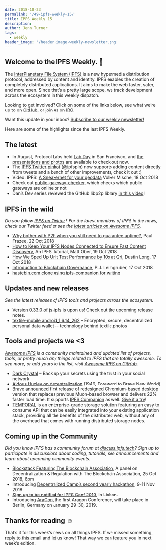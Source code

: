 ```yaml
---
date: 2018-10-23
permalink: '/49-ipfs-weekly-15/'
title: IPFS Weekly 15
description:
author: Jenn Turner
tags:
  - weekly
header_image: '/header-image-weekly-newsletter.png'
---
```


## Welcome to the IPFS Weekly. 👋

The [InterPlanetary File System (IPFS)](https://ipfs.tech/) is a new hypermedia distribution protocol, addressed by content and identity. IPFS enables the creation of completely distributed applications. It aims to make the web faster, safer, and more open. Since that’s a pretty large scope, we track development across the ecosystem in this weekly dispatch.

Looking to get involved? Click on some of the links below, see what we’re up to on [GitHub](https://github.com/ipfs), or join us on [IRC](https://riot.im/app/#/room/#ipfs:matrix.org).

Want this update in your inbox? [Subscribe to our weekly newsletter!](http://eepurl.com/gL2Pi5)

Here are some of the highlights since the last IPFS Weekly.

## The latest

- In August, Protocol Labs held [Lab Day](https://protocol.ai/blog/august-2018-lab-day/) in San Francisco, and [the presentations and photos](https://lab-day.com/aug-03-2018/media) are available to check out now.
- The [IPFS Twitter pinbot](https://twitter.com/ipfspin/status/1053376847596187648) (@ipfspin) now supports adding content directly from tweets and a bunch of other improvements, check it out :)
- Video: IPFS: [A Sneakernet for your geodata](https://t.co/lLTf1IaZBk) Volker Mische, 18 Oct 2018
- Check out [public-gateway-checker](https://github.com/ipfs/public-gateway-checker), which checks which public gateways are online or not
- Dan’s Dev series reviewed the GitHub libp2p library [in this video](https://www.youtube.com/watch?v=hP0hSZ7E7_Y)!

## IPFS in the wild

_Do you follow [IPFS on Twitter](https://twitter.com/IPFSbot)? For the latest mentions of IPFS in the news, check our Twitter feed or see the [latest articles on Awesome IPFS](https://awesome.ipfs.io/categories/articles/)._

- [Why bother with P2P when you still need to guarantee uptime?](https://pfrazee.hashbase.io/blog/why-bother-with-p2p), Paul Frazee, 22 Oct 2018
- [How to Keep Your IPFS Nodes Connected to Ensure Fast Content Discovery](https://medium.com/pinata/how-to-keep-your-ipfs-nodes-connected-and-ensure-fast-content-discovery-7d92fb23da46?_branch_match_id=371334966290849970), An IPFS Tutorial, Matt Ober, 19 Oct 2018
- [How We Sped Up Unit Test Performance by 10x at Qri](https://qri.io/blog/unit_test_performance/), Dustin Long, 17 Oct 2018
- [Introduction to Blockchain Governance](https://blog.district0x.io/introduction-to-blockchain-governance-bc6eea42ada3), P.J. Leimgruber, 17 Oct 2018
- [hastebin.com clone using ipfs-companion for writing](https://ipfs.io/ipfs/QmUtKaW3MQ9b5R623V7VU1Grz4WosKA7KNKsgYVWxBqT5u/#)

## Updates and new releases

_See the latest releases of IPFS tools and projects across the ecosystem._

- [Version 0.33.0 of js-ipfs](https://github.com/ipfs/js-ipfs/issues/1635) is upon us! Check out the upcoming release notes.
- [textile-mobile android_1.6.14_262](https://github.com/textileio/textile-mobile/releases/tag/android_1.6.14_262) – Encrypted, secure, decentralized personal data wallet -- technology behind textile.photos

## Tools and projects we <3

_[Awesome IPFS](https://awesome.ipfs.io/) is a community maintained and updated list of projects, tools, or pretty much any things related to IPFS that are totally awesome. To see more, or add yours to the list, visit [Awesome IPFS on GitHub](https://github.com/ipfs/awesome-ipfs)._

- [Dark Crystal](https://darkcrystal.pw/) – Back up your secrets using the trust in your social network
- [Aldous Huxley on decentralization](https://twitter.com/hecturchi/status/1052328904373997568) (1946, Foreword to Brave New World)
- Brave [announced](https://brave.com/new-brave-browser-release-available-for-general-download/) first release of redesigned Chromium-based desktop version that replaces previous Muon-based browser and delivers 22% faster load time. It supports [IPFS Companion](https://chrome.google.com/webstore/detail/ipfs-companion/nibjojkomfdiaoajekhjakgkdhaomnch) as well. [Give it a try](https://brave.com/)!
- [TEMPORAL](https://nuts.rtradetechnologies.com:6771/) is an enterprise-grade storage solution featuring an easy to consume API that can be easily integrated into your existing application stack, providing all the benefits of the distributed web, without any of the overhead that comes with running distributed storage nodes.

## Coming up in the Community

_Did you know IPFS has a community forum at [discuss.ipfs.tech](https://discuss.ipfs.tech/)? Sign up to participate in discussions about coding, tutorials, see announcements and learn about upcoming community events._

- [Blockstack Featuring The Blockchain Association](https://blockstackhowardblockchainlab.splashthat.com/), A panel on Decentralization & Regulation with The Blockchain Association, 25 Oct 2018, 6pm
- Introducing [Decentralized Camp’s second yearly hackathon](https://medium.com/buildyourthing/introducing-decentralized-camps-second-yearly-hackathon-9de20516a321), 9-11 Nov 2018
- [Sign up to be notified for IPFS Conf 2019](https://docs.google.com/forms/d/e/1FAIpQLSfJVVPwvp6RY3MUg1zAVl1g_5y2nGb7WJIMI1Hs6glzm7FLHQ/viewform), in Lisbon.
- Introducing [AraCon](https://blog.aragon.org/announcing-aracon-the-aragon-conference/), the first Aragon Conference, will take place in Berlin, Germany on January 29-30, 2019.

## Thanks for reading ☺️

That’s it for this week’s news on all things IPFS. If we missed something, [reply to this email](mailto:newsletter@ipfs.io) and let us know! That way we can feature you in next week’s edition.
